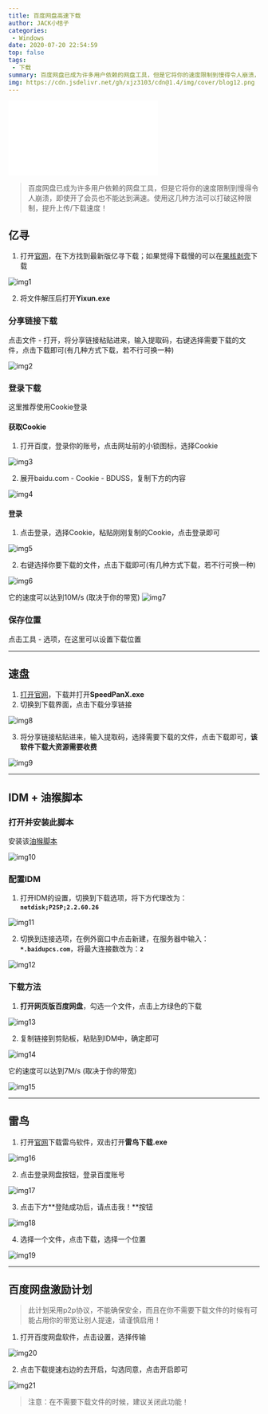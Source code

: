 ```yaml
---
title: 百度网盘高速下载
author: JACK小桔子
categories: 
 - Windows
date: 2020-07-20 22:54:59
top: false
tags: 
 - 下载
summary: 百度网盘已成为许多用户依赖的网盘工具，但是它将你的速度限制到慢得令人崩溃，即使开了会员也不能达到满速。使用这几种方法可以打破这种限制，提升上传/下载速度！
img: https://cdn.jsdelivr.net/gh/xjz3103/cdn@1.4/img/cover/blog12.png
---
```

<iframe src="//player.bilibili.com/player.html?aid=711616206&bvid=BV1WD4y1U7SD&cid=218105065&page=1" scrolling="no" border="0" frameborder="no" framespacing="0" allowfullscreen="true"> </iframe>

> 百度网盘已成为许多用户依赖的网盘工具，但是它将你的速度限制到慢得令人崩溃，即使开了会员也不能达到满速。使用这几种方法可以打破这种限制，提升上传/下载速度！

## 亿寻
1. 打开[官网](https://yixun.writeas.com/yi-xun)，在下方找到最新版亿寻下载；如果觉得下载慢的可以在[果核剥壳](https://www.ghpym.com/yixun.html)下载

![img1](https://s1.ax1x.com/2020/07/19/UfCakt.png "© JACK小桔子")

2. 将文件解压后打开**Yixun.exe**

### 分享链接下载
点击文件 - 打开，将分享链接粘贴进来，输入提取码，右键选择需要下载的文件，点击下载即可(有几种方式下载，若不行可换一种)

![img2](https://s1.ax1x.com/2020/07/20/UfO8uq.gif "© JACK小桔子")

### 登录下载
这里推荐使用Cookie登录
#### 获取Cookie
1. 打开百度，登录你的账号，点击网址前的小锁图标，选择Cookie

![img3](https://s1.ax1x.com/2020/07/20/UfvVD1.png "© JACK小桔子")

2. 展开baidu.com - Cookie - BDUSS，复制下方的内容

![img4](https://s1.ax1x.com/2020/07/20/UfxpqI.png "© JACK小桔子")

#### 登录
1. 点击登录，选择Cookie，粘贴刚刚复制的Cookie，点击登录即可

![img5](https://s1.ax1x.com/2020/07/20/UfxfTP.png "© JACK小桔子")

2. 右键选择你要下载的文件，点击下载即可(有几种方式下载，若不行可换一种)

![img6](https://s1.ax1x.com/2020/07/20/UhSFgg.png "© JACK小桔子")

它的速度可以达到10M/s (取决于你的带宽)
![img7](https://s1.ax1x.com/2020/07/20/UhSyqA.png "© JACK小桔子")

### 保存位置
点击工具 - 选项，在这里可以设置下载位置

---

## 速盘
1. [打开官网](http://www.supanx.com/)，下载并打开**SpeedPanX.exe**
2. 切换到下载界面，点击下载分享链接

![img8](https://s1.ax1x.com/2020/07/20/UhA3He.png "© JACK小桔子")

3. 将分享链接粘贴进来，输入提取码，选择需要下载的文件，点击下载即可，**该软件下载大资源需要收费**

![img9](https://s1.ax1x.com/2020/07/20/UhAxbD.png "© JACK小桔子")

---

## IDM + 油猴脚本
### 打开并安装此脚本
安装该[油猴脚本](https://greasyfork.org/zh-CN/scripts/403991-%E7%99%BE%E5%BA%A6%E7%BD%91%E7%9B%98%E7%9B%B4%E9%93%BE%E6%8F%90%E5%8F%96-%E5%A4%9A%E9%80%89)

![img10](https://s1.ax1x.com/2020/07/21/U5vfcF.png "© JACK小桔子")

### 配置IDM
1. 打开IDM的设置，切换到下载选项，将下方代理改为：**`netdisk;P2SP;2.2.60.26`**

![img11](https://s1.ax1x.com/2020/07/21/U5zjwd.png "© JACK小桔子")

2. 切换到连接选项，在例外窗口中点击新建，在服务器中输入：**`*.baidupcs.com`**，将最大连接数改为：**`2`**

![img12](https://s1.ax1x.com/2020/07/21/UIp18P.png "© JACK小桔子")

### 下载方法
1. **打开网页版百度网盘**，勾选一个文件，点击上方绿色的下载

![img13](https://s1.ax1x.com/2020/07/21/UI9ezV.png "© JACK小桔子")

2. 复制链接到剪贴板，粘贴到IDM中，确定即可

![img14](https://s1.ax1x.com/2020/07/21/UI9zk9.png "© JACK小桔子")

它的速度可以达到7M/s (取决于你的带宽)

![img15](https://s1.ax1x.com/2020/07/21/UIPqZF.png "© JACK小桔子")

---

## 雷鸟
1. 打开[官网](http://www.thunderbird.bar/)下载雷鸟软件，双击打开**雷鸟下载.exe**

![img16](https://s1.ax1x.com/2020/07/25/UzMaQg.png "© JACK小桔子")

2. 点击登录网盘按钮，登录百度账号

![img17](https://s1.ax1x.com/2020/07/25/UzMdyQ.png "© JACK小桔子")

3. 点击下方**登陆成功后，请点击我！**按钮

![img18](https://s1.ax1x.com/2020/07/25/UzMBes.png "© JACK小桔子")

4. 选择一个文件，点击下载，选择一个位置

![img19](https://s1.ax1x.com/2020/07/25/UzMwLj.png "© JACK小桔子")

---

## 百度网盘激励计划
> 此计划采用p2p协议，不能确保安全，而且在你不需要下载文件的时候有可能占用你的带宽让别人提速，请谨慎启用！

1. 打开百度网盘软件，点击设置，选择传输

![img20](https://s1.ax1x.com/2020/07/20/UhEzQ0.png "© JACK小桔子")

2. 点击下载提速右边的去开启，勾选同意，点击开启即可

![img21](https://s1.ax1x.com/2020/07/20/UhV4k4.png "© JACK小桔子")

> 注意：在不需要下载文件的时候，建议关闭此功能！